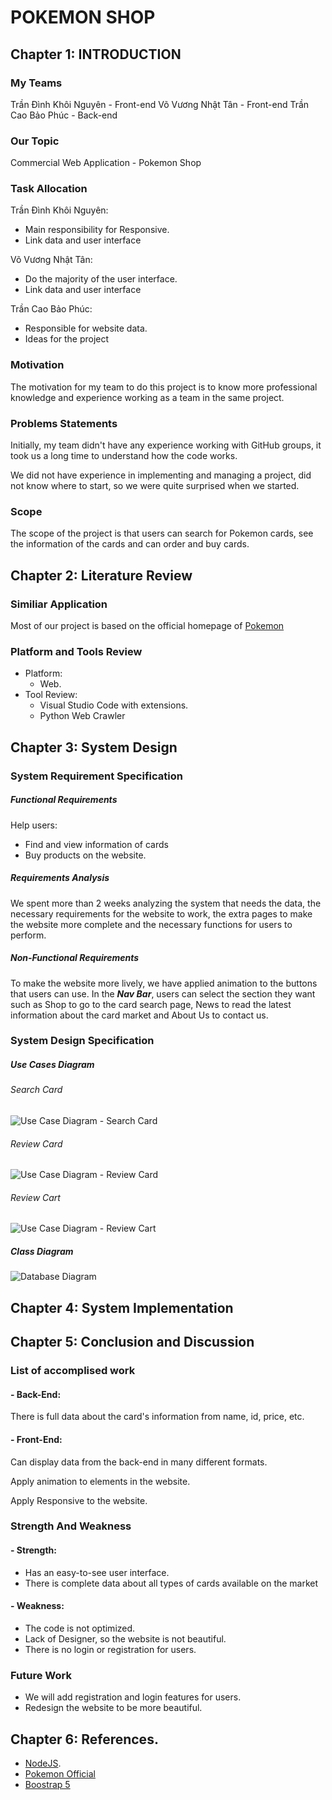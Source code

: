 # POKEMON SHOP
## Chapter 1:  INTRODUCTION

### **My Teams**

Trần Đình Khôi Nguyên - Front-end
Võ Vương Nhật Tân - Front-end
Trần Cao Bảo Phúc - Back-end

### **Our Topic**

Commercial Web Application - Pokemon Shop

### **Task Allocation**

Trần Đình Khôi Nguyên:
- Main responsibility for Responsive.
- Link data and user interface

Võ Vương Nhật Tân:
- Do the majority of the user interface.
- Link data and user interface

Trần Cao Bảo Phúc:
- Responsible for website data.
- Ideas for the project

### **Motivation**

The motivation for my team to do this project is to know more professional knowledge and experience working as a team in the same project.

### **Problems Statements**

Initially, my team didn't have any experience working with GitHub groups, it took us a long time to understand how the code works.

We did not have experience in implementing and managing a project, did not know where to start, so we were quite surprised when we started.

### **Scope**

The scope of the project is that users can search for Pokemon cards, see the information of the cards and can order and buy cards.


## Chapter 2: Literature Review

### **Similiar Application**

Most of our project is based on the official homepage of [Pokemon ](https://www.pokemon.com/us/)

### **Platform and Tools Review**

- Platform:
    - Web.
- Tool Review:
    - Visual Studio Code with extensions.
    - Python Web Crawler

## Chapter 3: System Design

### **System Requirement Specification**

##### _Functional Requirements_

Help users: 
- Find and view information of cards
- Buy products on the website.

##### _Requirements Analysis_

We spent more than 2 weeks analyzing the system that needs the data, the necessary requirements for the website to work, the extra pages to make the website more complete and the necessary functions for users to perform.

##### _Non-Functional Requirements_

To make the website more lively, we have applied animation to the buttons that users can use.
In the **_Nav Bar_**, users can select the section they want such as Shop to go to the card search page, News to read the latest information about the card market and About Us to contact us.

### **System Design Specification**
##### _Use Cases Diagram_

###### Search Card

![Use Case Diagram - Search Card](https://github.com/TranDinhKhoiNguyen512/Commercial-Web-App/blob/main/FinalProjectWAD/img/Class%20Diagram%20-%20Project%20Web-Use%20Case%20Diagram%20-%20Search%20Card.png?raw=true)

###### Review Card

![Use Case Diagram - Review Card](https://github.com/TranDinhKhoiNguyen512/Commercial-Web-App/blob/main/FinalProjectWAD/img/Class%20Diagram%20-%20Project%20Web-Use%20Case%20Diagram%20-%20Review%20Card.png?raw=true)

###### Review Cart

![Use Case Diagram - Review Cart](https://github.com/TranDinhKhoiNguyen512/Commercial-Web-App/blob/main/FinalProjectWAD/img/Class%20Diagram%20-%20Project%20Web-Use%20Case%20Diagram%20-%20Add%20to%20cart.png?raw=true)

##### _Class Diagram_

![Database Diagram](https://github.com/TranDinhKhoiNguyen512/Commercial-Web-App/blob/main/FinalProjectWAD/img/Class%20Diagram.png?raw=true)

## Chapter 4: System Implementation

## Chapter 5: Conclusion and Discussion
### **List of accomplised work**

#### - Back-End:
There is full data about the card's information from name, id, price, etc.
#### - Front-End:
Can display data from the back-end in many different formats.

Apply animation to elements in the website.

Apply Responsive to the website.

### **Strength And Weakness**

#### - Strength:
- Has an easy-to-see user interface.
- There is complete data about all types of cards available on the market

#### - Weakness:
- The code is not optimized.
- Lack of Designer, so the website is not beautiful.
- There is no login or registration for users.

### **Future Work**
- We will add registration and login features for users.
- Redesign the website to be more beautiful.

## Chapter 6: References.

- [NodeJS](https://nodejs.org/en/docs/).
- [Pokemon Official](https://www.pokemon.com/us/)
- [Boostrap 5](https://getbootstrap.com/)